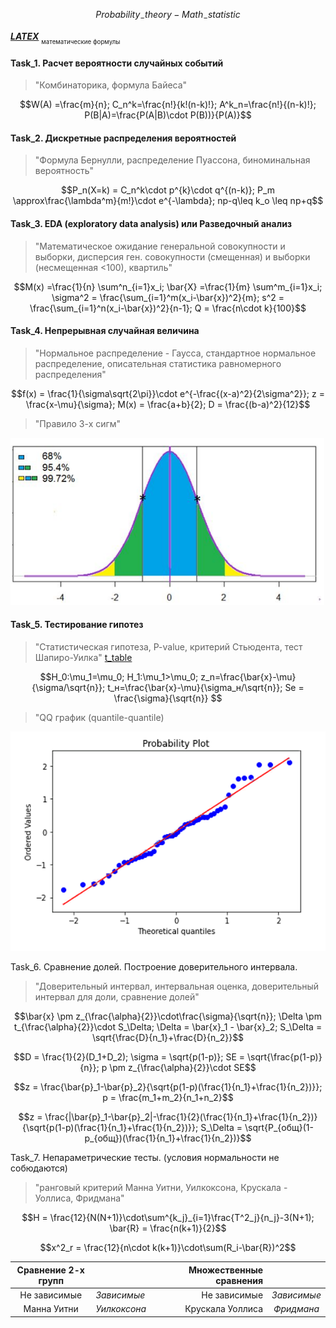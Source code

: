 $$Probability_-theory - Math_-statistic$$

[*__LATEX__*](https://teletype.in/@dt_analytic/a1Ti2mtYooK)
<sub><sub>математические формулы</sub></sub>

#### Task_1. Расчет вероятности случайных событий
>"Комбинаторика, формула Байеса"<p>

$$W(A) =\frac{m}{n};
C_n^k=\frac{n!}{k!(n-k)!};
A^k_n=\frac{n!}{(n-k)!};
P(B|A)=\frac{P(A|B)\cdot P(B))}{P(A)}$$

#### Task_2. Дискретные распределения вероятностей
>"Формула Бернулли, распределение Пуассона, биноминальная вероятность"<p>

$$P_n(X=k) = C_n^k\cdot p^{k}\cdot q^{(n-k)};
P_m \approx\frac{\lambda^m}{m!}\cdot e^{-\lambda};
np-q\leq k_o \leq np+q$$

#### Task_3. EDA (exploratory data analysis) или Разведочный анализ
>"Математическое ожидание генеральной совокупности и выборки, дисперсия ген. совокупности (смещенная) и выборки (несмещенная <100), квартиль"<p>

$$M(x) =\frac{1}{n} \sum^n_{i=1}x_i;
\bar{X} =\frac{1}{m} \sum^m_{i=1}x_i;
\sigma^2 = \frac{\sum_{i=1}^m(x_i-\bar{x})^2}{m};
s^2 = \frac{\sum_{i=1}^n(x_i-\bar{x})^2}{n-1};
Q = \frac{n\cdot k}{100}$$

#### Task_4. Непрерывная случайная величина
> "Нормальное распределение - Гаусса, стандартное нормальное распределение, описательная статистика равномерного распределения"

$$f(x) = \frac{1}{\sigma\sqrt{2\pi}}\cdot e^{-\frac{(x-a)^2}{2\sigma^2}};
z = \frac{x-\mu}{\sigma};
M(x) = \frac{a+b}{2};
D = \frac{(b-a)^2}{12}$$

>"Правило 3-х сигм"

![3sigma](3-sigma.png)

#### Task_5. Тестирование гипотез
>"Статистическая гипотеза, P-value, критерий Стьюдента, тест Шапиро-Уилка"
[t_table](https://datascience.eu/ru/%D0%BC%D0%B0%D1%82%D0%B5%D0%BC%D0%B0%D1%82%D0%B8%D0%BA%D0%B0-%D0%B8-%D1%81%D1%82%D0%B0%D1%82%D0%B8%D1%81%D1%82%D0%B8%D0%BA%D0%B0/z-%D1%82%D0%B0%D0%B1%D0%BB%D0%B8%D1%86%D0%B0/)

$$H_0:\mu_1=\mu_0;
H_1:\mu_1>\mu_0;
z_n=\frac{\bar{x}-\mu}{\sigma/\sqrt{n}};
t_н=\frac{\bar{x}-\mu}{\sigma_н/\sqrt{n}};
Se = \frac{\sigma}{\sqrt{n}} $$


>"QQ график (quantile-quantile)

![quantile](QQ(quantile).png)

Task_6. Сравнение долей. Построение доверительного интервала.
>"Доверительный интервал, интервальная оценка, доверительный интервал для доли, сравнение долей"

$$\bar{x} \pm z_{\frac{\alpha}{2}}\cdot\frac{\sigma}{\sqrt{n}};
\Delta \pm t_{\frac{\alpha}{2}}\cdot S_\Delta;
\Delta = \bar{x}_1 - \bar{x}_2;
S_\Delta = \sqrt{\frac{D}{n_1}+\frac{D}{n_2}}$$

$$D = \frac{1}{2}(D_1+D_2);
\sigma = \sqrt{p(1-p)};
SE = \sqrt{\frac{p(1-p)}{n}};
p \pm z_{\frac{\alpha}{2}}\cdot SE$$

$$z = \frac{\bar{p}_1-\bar{p}_2}{\sqrt{p(1-p)(\frac{1}{n_1}+\frac{1}{n_2})}};
p = \frac{m_1+m_2}{n_1+n_2}$$

$$z = \frac{|\bar{p}_1-\bar{p}_2|-\frac{1}{2}(\frac{1}{n_1}+\frac{1}{n_2})}{\sqrt{p(1-p)(\frac{1}{n_1}+\frac{1}{n_2})}};
S_\Delta = \sqrt{P_{общ}(1-p_{общ})(\frac{1}{n_1}+\frac{1}{n_2})}$$

Task_7. Непараметрические тесты. (условия нормальности не собюдаются)
>"ранговый критерий Манна Уитни, Уилкоксона, Крускала - Уоллиса, Фридмана"

$$H = \frac{12}{N(N+1)}\cdot\sum^{k_j}_{i=1}\frac{T^2_j}{n_j}-3(N+1);
\bar{R} = \frac{n(k+1)}{2}$$

$$x^2_r = \frac{12}{n\cdot k(k+1)}\cdot\sum(R_i-\bar{R})^2$$

| Сравнение 2-х групп ||| Множественные сравнения ||
|:-:|:-|-|-:|:-:|
| Не зависимые | *Зависимые*  || Не зависимые     | *Зависимые* |
| Манна Уитни  | *Уилкоксона* || Крускала Уоллиса | *Фридмана*  |